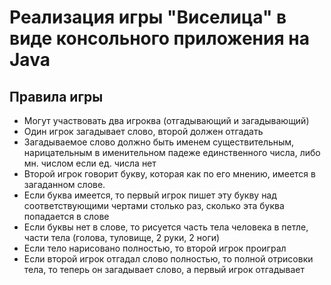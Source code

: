# Реализация игры "Виселица" в виде консольного приложения на Java

## Правила игры

- Могут участвовать два игроква (отгадывающий и загадывающий)
- Один игрок загадывает слово, второй должен отгадать
- Загадываемое слово должно быть именем существительным, нарицательным
  в именительном падеже единственного числа, либо мн. числом если ед. числа нет
- Второй игрок говорит букву, которая как по его мнению, имеется
  в загаданном слове.
- Если буква имеется, то первый игрок пишет эту букву
  над соответствующими чертами столько раз, сколько эта буква попадается в слове
- Если буквы нет в слове, то рисуется часть тела человека в петле,
  части тела (голова, туловище, 2 руки, 2 ноги)
- Если тело нарисовано полностью, то второй игрок проиграл
- Если второй игрок отгадал слово полностью, то полной отрисовки тела,
  то теперь он загадывает слово, а первый игрок отгадывает
